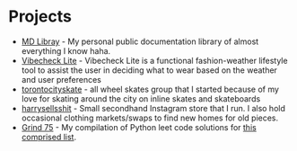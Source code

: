 # Projects

- [MD Libray](https://harryliu.design/docs) - My personal public documentation library of almost everything I know haha.
- [Vibecheck Lite](https://harryliu.design/projects/vibecheck-lite/app) - Vibecheck Lite is a functional fashion-weather lifestyle tool to assist the user in deciding what to wear based on the weather and user preferences
- [torontocityskate](https://www.instagram.com/torontocityskate/) - all wheel skates group that I started because of my love for skating around the city on inline skates and skateboards
- [harrysellsshit](https://www.instagram.com/harrysellsshit/) - Small secondhand Instagram store that I run. I also hold occasional clothing markets/swaps to find new homes for old pieces.
- [Grind 75](https://harryliu.design/grind-75) - My compilation of Python leet code solutions for [this comprised list](https://www.techinterviewhandbook.org/grind75?grouping=none).
